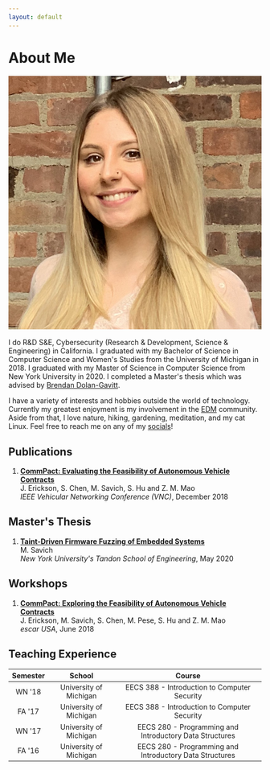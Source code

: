 ```yaml
---
layout: default
---
```


# About Me

<img class="profile-picture" src="mksavic.jpg">

I do R&D S&E, Cybersecurity (Research & Development, Science & Engineering) in California. I graduated with my Bachelor of Science in Computer Science and Women's Studies from the University of Michigan in 2018. I graduated with my Master of Science in Computer Science from New York University in 2020. I completed a Master's thesis which was advised by [Brendan Dolan-Gavitt](http://moyix.net/).

I have a variety of interests and hobbies outside the world of technology. Currently my greatest enjoyment is my involvement in the [EDM](edm.md) community. Aside from that, I love nature, hiking, gardening, meditation, and my cat Linux. Feel free to reach me on any of my [socials](contact.md)!

## Publications

1. <a href="/papers/CommPact.pdf" target="_blank">**CommPact: Evaluating the Feasibility of Autonomous Vehicle Contracts**</a>  
   J. Erickson, S. Chen, M. Savich, S. Hu and Z. M. Mao  
   *IEEE Vehicular Networking Conference (VNC)*, December 2018

## Master's Thesis

1. <a href="/papers/thesis.pdf" target="_blank">**Taint-Driven Firmware Fuzzing of Embedded Systems**</a>  
   M. Savich  
   *New York University's Tandon School of Engineering*, May 2020

## Workshops

1. <a href="https://www.escar.info/history/escar-usa/escar-usa-2018-lectures-and-program-committee.html" target="_blank">**CommPact: Exploring the Feasibility of Autonomous Vehicle Contracts**</a>  
   J. Erickson, M. Savich, S. Chen, M. Pese, S. Hu and Z. M. Mao  
   *escar USA*, June 2018

## Teaching Experience

| Semester |         School         |                         Course                          |
|:--------:|:----------------------:|:-------------------------------------------------------:|
|  WN '18  | University of Michigan |      EECS 388 - Introduction to Computer Security       |
|  FA '17  | University of Michigan |      EECS 388 - Introduction to Computer Security       |
|  WN '17  | University of Michigan | EECS 280 - Programming and Introductory Data Structures |
|  FA '16  | University of Michigan | EECS 280 - Programming and Introductory Data Structures |
